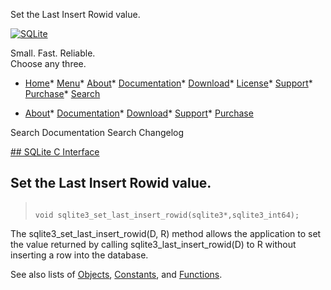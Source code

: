 




Set the Last Insert Rowid value.




[![SQLite](../images/sqlite370_banner.gif)](../index.html)


Small. Fast. Reliable.  
Choose any three.


* [Home](../index.html)* [Menu](javascript:void(0))* [About](../about.html)* [Documentation](../docs.html)* [Download](../download.html)* [License](../copyright.html)* [Support](../support.html)* [Purchase](../prosupport.html)* [Search](javascript:void(0))




* [About](../about.html)* [Documentation](../docs.html)* [Download](../download.html)* [Support](../support.html)* [Purchase](../prosupport.html)






Search Documentation
Search Changelog









[## SQLite C Interface](../c3ref/intro.html)
## Set the Last Insert Rowid value.




> ```
> 
> void sqlite3_set_last_insert_rowid(sqlite3*,sqlite3_int64);
> 
> ```



The sqlite3\_set\_last\_insert\_rowid(D, R) method allows the application to
set the value returned by calling sqlite3\_last\_insert\_rowid(D) to R
without inserting a row into the database.


See also lists of
 [Objects](../c3ref/objlist.html),
 [Constants](../c3ref/constlist.html), and
 [Functions](../c3ref/funclist.html).


